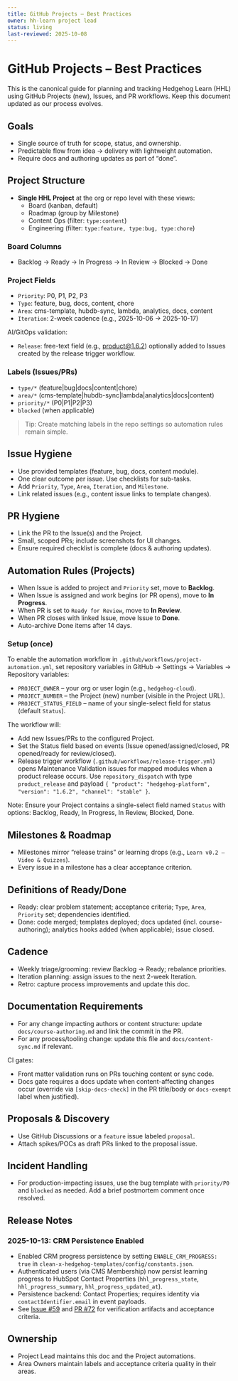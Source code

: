 ```yaml
---
title: GitHub Projects – Best Practices
owner: hh-learn project lead
status: living
last-reviewed: 2025-10-08
---
```


# GitHub Projects – Best Practices

This is the canonical guide for planning and tracking Hedgehog Learn (HHL) using GitHub Projects (new), Issues, and PR workflows. Keep this document updated as our process evolves.

## Goals
- Single source of truth for scope, status, and ownership.
- Predictable flow from idea → delivery with lightweight automation.
- Require docs and authoring updates as part of “done”.

## Project Structure
- **Single HHL Project** at the org or repo level with these views:
  - Board (kanban, default)
  - Roadmap (group by Milestone)
  - Content Ops (filter: `type:content`)
  - Engineering (filter: `type:feature, type:bug, type:chore`)

### Board Columns
- Backlog → Ready → In Progress → In Review → Blocked → Done

### Project Fields
- `Priority`: P0, P1, P2, P3
- `Type`: feature, bug, docs, content, chore
- `Area`: cms-template, hubdb-sync, lambda, analytics, docs, content
- `Iteration`: 2-week cadence (e.g., 2025-10-06 → 2025-10-17)

AI/GitOps validation:
- `Release`: free-text field (e.g., product@1.6.2) optionally added to Issues created by the release trigger workflow.

### Labels (Issues/PRs)
- `type/*` (feature|bug|docs|content|chore)
- `area/*` (cms-template|hubdb-sync|lambda|analytics|docs|content)
- `priority/*` (P0|P1|P2|P3)
- `blocked` (when applicable)

> Tip: Create matching labels in the repo settings so automation rules remain simple.

## Issue Hygiene
- Use provided templates (feature, bug, docs, content module).
- One clear outcome per issue. Use checklists for sub-tasks.
- Add `Priority`, `Type`, `Area`, `Iteration`, and `Milestone`.
- Link related issues (e.g., content issue links to template changes).

## PR Hygiene
- Link the PR to the Issue(s) and the Project.
- Small, scoped PRs; include screenshots for UI changes.
- Ensure required checklist is complete (docs & authoring updates).

## Automation Rules (Projects)
- When Issue is added to project and `Priority` set, move to **Backlog**.
- When Issue is assigned and work begins (or PR opens), move to **In Progress**.
- When PR is set to `Ready for Review`, move to **In Review**.
- When PR closes with linked Issue, move Issue to **Done**.
- Auto-archive Done items after 14 days.

### Setup (once)
To enable the automation workflow in `.github/workflows/project-automation.yml`, set repository variables in GitHub → Settings → Variables → Repository variables:
- `PROJECT_OWNER` – your org or user login (e.g., `hedgehog-cloud`).
- `PROJECT_NUMBER` – the Project (new) number (visible in the Project URL).
- `PROJECT_STATUS_FIELD` – name of your single-select field for status (default `Status`).

The workflow will:
- Add new Issues/PRs to the configured Project.
- Set the Status field based on events (Issue opened/assigned/closed, PR opened/ready for review/closed).
- Release trigger workflow (`.github/workflows/release-trigger.yml`) opens Maintenance Validation issues for mapped modules when a product release occurs. Use `repository_dispatch` with type `product_release` and payload `{ "product": "hedgehog-platform", "version": "1.6.2", "channel": "stable" }`.

Note: Ensure your Project contains a single-select field named `Status` with options: Backlog, Ready, In Progress, In Review, Blocked, Done.

## Milestones & Roadmap
- Milestones mirror “release trains” or learning drops (e.g., `Learn v0.2 – Video & Quizzes`).
- Every issue in a milestone has a clear acceptance criterion.

## Definitions of Ready/Done
- Ready: clear problem statement; acceptance criteria; `Type`, `Area`, `Priority` set; dependencies identified.
- Done: code merged; templates deployed; docs updated (incl. course-authoring); analytics hooks added (when applicable); issue closed.

## Cadence
- Weekly triage/grooming: review Backlog → Ready; rebalance priorities.
- Iteration planning: assign issues to the next 2-week Iteration.
- Retro: capture process improvements and update this doc.

## Documentation Requirements
- For any change impacting authors or content structure: update `docs/course-authoring.md` and link the commit in the PR.
- For any process/tooling change: update this file and `docs/content-sync.md` if relevant.

CI gates:
- Front matter validation runs on PRs touching content or sync code.
- Docs gate requires a docs update when content-affecting changes occur (override via `[skip-docs-check]` in the PR title/body or `docs-exempt` label when justified).

## Proposals & Discovery
- Use GitHub Discussions or a `feature` issue labeled `proposal`.
- Attach spikes/POCs as draft PRs linked to the proposal issue.

## Incident Handling
- For production-impacting issues, use the bug template with `priority/P0` and `blocked` as needed. Add a brief postmortem comment once resolved.

## Release Notes

### 2025-10-13: CRM Persistence Enabled
- Enabled CRM progress persistence by setting `ENABLE_CRM_PROGRESS: true` in `clean-x-hedgehog-templates/config/constants.json`.
- Authenticated users (via CMS Membership) now persist learning progress to HubSpot Contact Properties (`hhl_progress_state`, `hhl_progress_summary`, `hhl_progress_updated_at`).
- Persistence backend: Contact Properties; requires identity via `contactIdentifier.email` in event payloads.
- See [Issue #59](https://github.com/afewell-hh/hh-learn/issues/59) and [PR #72](https://github.com/afewell-hh/hh-learn/pull/72) for verification artifacts and acceptance criteria.

## Ownership
- Project Lead maintains this doc and the Project automations.
- Area Owners maintain labels and acceptance criteria quality in their areas.
